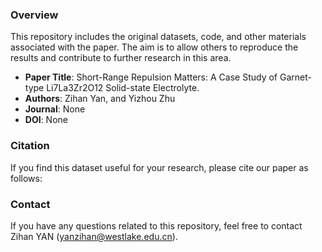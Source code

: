 ### Overview

This repository includes the original datasets, code, and other materials associated with the paper. The aim is to allow others to reproduce the results and contribute to further research in this area.

- **Paper Title**: Short-Range Repulsion Matters: A Case Study of Garnet-type Li7La3Zr2O12 Solid-state Electrolyte. 
- **Authors**: Zihan Yan, and Yizhou Zhu
- **Journal**: None
- **DOI**: None

### Citation

If you find this dataset useful for your research, please cite our paper as follows:

### Contact

If you have any questions related to this repository, feel free to contact Zihan YAN ([yanzihan@westlake.edu.cn](mailto:yanzihan@westlake.edu.cn)).

